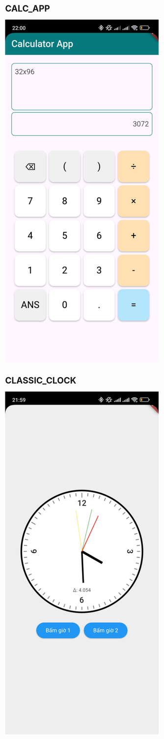 # CALC_APP

<img src="imgs/image.png" style="width:500px;">

# CLASSIC_CLOCK

<img src="imgs/image1.png" style="width:500px;">
